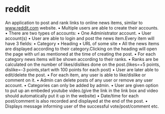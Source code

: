 reddit
======

An application to post and rank links to online news items, similar to www.reddit.com website.
• Multiple users are able to create their accounts.
• There are two types of accounts:
• One Administrator account.
• User account(s)
• User are able to login and post the news item.Every item will have 3
fields:
• Category
• Heading
• URL of some site
• All the news items are displayed according to their category.Clicking
on the heading will open the page with url as mentioned at the time of
creating the post.
• For each category news items will be shown according to their ranks.
• Ranks are be calculated on the number of likes/dislikes done on the
post.(likes=+5 points, dislike=-3 points,start with 100 points for each
post)
• User are later able to edit/delete the post.
• For each item, any user is able to like/dislike or comment
on it.
• Admin can delete posts of any user or remove any user account.
• Categories can only be added by admin.
• User are given option to put up an embeded youtube video.(give the
link in the link box and video should automatically put it up in
the website)
• Date/time for each post/comment is also recorded and displayed at
the end of the post.
• Displays message informing user of the successful vote/post/comment etc.
